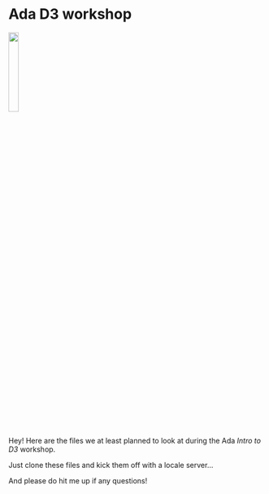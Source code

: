 # Ada D3 workshop

<img src="https://github.com/larsvers/ada-d3-workshop-short/raw/master/images/ada_d3.png" width="20%">

Hey! Here are the files we at least planned to look at during the Ada _Intro to D3_ workshop.

Just clone these files and kick them off with a locale server...

And please do hit me up if any questions!
